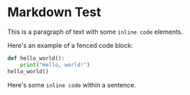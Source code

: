 # Markdown Test

This is a paragraph of text with some `inline code` elements.

Here's an example of a fenced code block:

```python
def hello_world():
    print("Hello, world!")
hello_world()
```

Here's some `inline code` within a sentence.